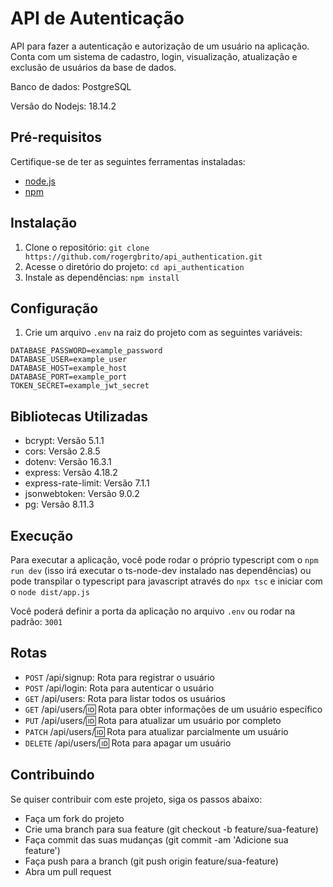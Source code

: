 # API de Autenticação

API para fazer a autenticação e autorização de um usuário na aplicação.
Conta com um sistema de cadastro, login, visualização, atualização e exclusão de usuários da base de dados.

Banco de dados: PostgreSQL

Versão do Nodejs: 18.14.2

## Pré-requisitos

Certifique-se de ter as seguintes ferramentas instaladas:

- [node.js](https://nodejs.org/)
- [npm](https://www.npmjs.com/)

## Instalação

1. Clone o repositório: `git clone https://github.com/rogergbrito/api_authentication.git`
2. Acesse o diretório do projeto: `cd api_authentication`
3. Instale as dependências: `npm install`

## Configuração

1. Crie um arquivo `.env` na raiz do projeto com as seguintes variáveis:

```env
DATABASE_PASSWORD=example_password
DATABASE_USER=example_user
DATABASE_HOST=example_host
DATABASE_PORT=example_port
TOKEN_SECRET=example_jwt_secret
```

## Bibliotecas Utilizadas

- bcrypt: Versão 5.1.1
- cors: Versão 2.8.5
- dotenv: Versão 16.3.1
- express: Versão 4.18.2
- express-rate-limit: Versão 7.1.1
- jsonwebtoken: Versão 9.0.2
- pg: Versão 8.11.3

## Execução

Para executar a aplicação, você pode rodar o próprio typescript com o `npm run dev` (isso irá executar o ts-node-dev instalado nas dependências) ou pode transpilar o typescript para javascript através do `npx tsc` e iniciar com o  `node dist/app.js`

Você poderá definir a porta da aplicação no arquivo `.env` ou rodar na padrão: `3001`

## Rotas

- `POST` /api/signup: Rota para registrar o usuário
- `POST` /api/login: Rota para autenticar o usuário
- `GET` /api/users: Rota para listar todos os usuários
- `GET` /api/users/:id: Rota para obter informações de um usuário específico
- `PUT` /api/users/:id: Rota para atualizar um usuário por completo
- `PATCH` /api/users/:id: Rota para atualizar parcialmente um usuário
- `DELETE` /api/users/:id: Rota para apagar um usuário



## Contribuindo

Se quiser contribuir com este projeto, siga os passos abaixo:

- Faça um fork do projeto
- Crie uma branch para sua feature (git checkout -b feature/sua-feature)
- Faça commit das suas mudanças (git commit -am 'Adicione sua feature')
- Faça push para a branch (git push origin feature/sua-feature)
- Abra um pull request
